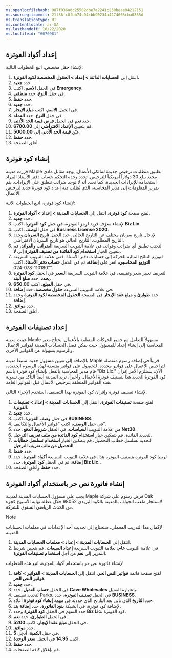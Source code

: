 ```yaml
---
ms.openlocfilehash: 987f036adc25502dbe7a2241c230beae94212151
ms.sourcegitcommit: 21f36fc8fbb74c94cbb90234a4274665cba0865d
ms.translationtype: HT
ms.contentlocale: ar-SA
ms.lasthandoff: 10/22/2020
ms.locfileid: "6070981"
---
```


## <a name="set-up-billing-codes"></a>إعداد أكواد الفوترة

لإنشاء حقل مخصص، اتبع الخطوات التالية:

1.  انتقل إلى **الحسابات الدائنة > إعداد > الحقول المخصصة لكود الفوترة.**
2.  حدد **جديد‎**.
3.  في الحقل **الاسم**، اكتب **Emergency‎‎**.
4.  في حقل **النوع**، حدد **منطقي**.
5.  حدد **حفظ**.
6.  حدد **جديد‎**.
7.  في الحقل **الاسم**، اكتب **مبلغ الإيجار**.
8.  في حقل **النوع**، حدد **العملة**.
9.  حدد **نعم** في الحقل **فرض قيمة الحد الأدنى**.
10. قم بتعيين **الإعداد الافتراضي** إلى **6700.00**.
11. عيّن **قيمة الحد الأدنى** إلى **5000.00**.
12. حدد **حفظ**.
13. أغلق الصفحة.

## <a name="create-a-billing-code"></a>إنشاء كود فوترة

قررت مدينة Maple تطبيق متطلبات ترخيص جديدة لمالكي الأعمال. يوجد مقابل مادي محدد يبلغ 30 دولاراً أمريكياً للترخيص. تحدد وحدة التحكم حساب دفتر الأستاذ المراد استخدامه للإيرادات الجديدة، كما تحدد أنه لا توجد ضرائب تنطبق على الإيرادات.
يتم تمرير المعلومات إلى مدير المحاسبة، الذي يُطلب منه إعداد كود فوترة جديد لترخيص الأعمال.

لإنشاء كود فوترة، اتبع الخطوات الآتية:

1.  لفتح صفحة **كود فوترة**، انتقل إلى **الحسابات المدينة > إعداد > أكواد الفوترة.**
2.  حدد **جديد**.
3.  لإنشاء معرّف فريد لرمز الفوترة، في حقل **كود الفوترة**، اكتب **Biz Lic.**
4.  في حقل **الوصف**، اكتب **Business License 2020**.
5.  لإدخال تاريخ سريان مختلف عن التاريخ الحالي، حدد الحقل **تاريخ السريان** وحدد التاريخ المطلوب. التاريخ الحالي هو تاريخ السريان الافتراضي.
6.  لتجنب تطبيق أي ضرائب وفوائد، في علامة التبويب السريعة **الضرائب والفوائد**، قم بتعيين الخيار **استخدام كود الفائدة من تصنيف الفوترة** إلى **لا**. 
7.  لتوزيع النتائج المالية للحركة إلى حسابات دفتر الأستاذ، ففي علامة التبويب السريعة **التوزيع المحاسبي**، انقر على **إضافة**، ثم في الحقل **حساب دفتر الأستاذ**، اكتب "110180-078-024".
8.  لتعريف تعبير سعر وتقييمه، في علامة التبويب السريعة **السعر** في الحقل **كود الفوترة يحدد**، حدد **مبلغ البند.**
9.  في حقل **المبلغ**، اكتب **650.00**.
10. في علامة التبويب السريعة **حقول مخصصة**، حدد **إضافة**.
11. حدد **طوارئ** و **مبلغ عقد الإيجار** في الصفحة **الحقول المخصصة لكود الفوترة** وحدد **إضافة**.
12. حدد **موافق**.
13. أغلق الصفحة.

## <a name="set-up-billing-classifications"></a>إعداد تصنيفات الفوترة

عينت مدينة Maple مسؤولاً للتعامل مع جميع الحركات المتعلقة بالأعمال. يحتاج مدير المحاسبة إلى إنشاء إعداد للمسؤول حيث يمكن فصل الحسابات المدينة لفواتير الأعمال والرسوم بسهولة عن الفواتير الأخرى.

بالإضافة إلى تعيين مسؤول جديد، ستبدأ مدينة Maple قريباً في إضافة رسوم منفصلة لتراخيص الأعمال على فواتير محددة. للحصول على فواتير متسقة لهذه الرسوم الجديدة، قام مدير المحاسبة بالفعل بإنشاء كود فوترة باسم "Biz Lic." الآن، يستلزم الأمر إقران كود الفوترة الجديد هذا بتصنيف فوترة الأعمال. وأخيراً، تريد المدينة أيضاً التأكد من تسوية هذه الفواتير المتعلقة بترخيص الأعمال قبل الفواتير العامة.

لإنشاء تصنيف فوترة وإقران كود الفوترة بهذا التصنيف، استخدم الإجراء التالي.

1.  لفتح صفحة **تصنيفات الفوترة**، انتقل إلى **الحسابات المدينة > إعداد > تصنيفات الفوترة.**
2.  حدد **جديد**.
3.  في حقل **وصف الفوترة**، اكتب **BUSINESS**.
4.  في حقل **الوصف**، اكتب "فواتير الأعمال والتكاليف".
5.  من علامة التبويب **السياسات**، في الحقل **شروط الدفع**، حدد **Net30**.
6.  لتحديد الفائدة، قم بتمكين خيار **استخدام كود الفائدة من ملف تعريف الترحيل**.
7.  لتحديد تسلسل خطاب التحصيل، قم بتمكين الخيار **استخدام تسلسل خطابات التحصيل من ملف تعريف الترحيل**.
8.  حدد **حفظ**.
9.  لربط كود الفوترة بتصنيف الفوترة هذا، في علامة التبويب السريعة **أكواد الفوترة**، حدد **إضافة**، ثم في الحقل **كود الفوترة**، حدد **Biz Lic.**.
10. حدد **حفظ** وأغلق الصفحة.

## <a name="create-a-free-text-invoice-by-using-billing-codes"></a>إنشاء فاتورة نص حر باستخدام أكواد الفوترة

يجب على مسؤول الحسابات المدينة لمدينة Maple فرض رسوم على شركة Oak لاستئجار ملعب الجولف بالمدينة بالكود البريدي 98052 خلال عطلة نهاية الأسبوع كجزء من الحدث الرياضي السنوي للشركة.

> [!NOTE] 
> لإكمال هذا التدريب المعملي، ستحتاج إلى تحديث أحد الإعدادات في معلمات الحسابات المدينة:

1. انتقل إلى **الحسابات المدينة > إعداد > معلمات الحسابات المدينة**.
2. في علامة التبويب **عام**، بعلامة التبويب السريعة **إعداد المبيعات**، قم بتعيين شريط التمرير إلى **نعم** من أجل **استخدام تصنيفات الفوترة**.

لإنشاء فاتورة نص حر باستخدام أكواد الفوترة، اتبع هذه الخطوات

1.  لفتح صفحة قائمة **فواتير النص الحر**، انتقل إلى **الحسابات المدينة > الفواتير >** **كافة فواتير النص الحر**.
2.  حدد **جديد**.
3.  في الحقل **حساب العميل**، حدد **Cave Wholesales** باعتباره العميل.
4.  لتحديد تصنيف Parks، في الحقل **تصنيف الفوترة**، حدد **BUSINESS‎**.
7.  حدد **التاريخ** الذي يأتي بعد التاريخ الذي حددته في مهمة **إنشاء كود فوترة** أعلاه.
5.  لإضافة كود فوترة، في الشبكة **بنود الفاتورة**، حدد **إضافة بند.**
6.  حدد السهم في الحقل **كود الفوترة** وحدد **Biz Lic.** كود الفوترة.
7.  في الحقل **الطوارئ**، حدد **نعم.**
11. في الحقل **مبلغ عقد الإيجار**، اكتب **5200.**
12. حدد **موافق**.
12. في حقل **الكمية**، أدخِل **5**.
8.  اكتب **14.95** في الحقل **سعر الوحدة**.
9.  حدد **حفظ**.
10. قم بإغلاق كافة الصفحات.
